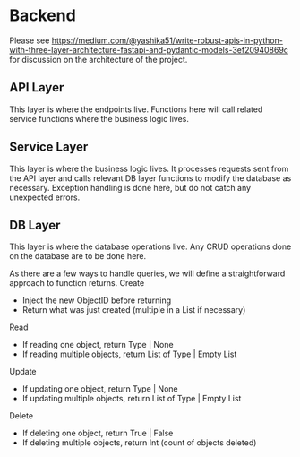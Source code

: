 # Backend

Please see https://medium.com/@yashika51/write-robust-apis-in-python-with-three-layer-architecture-fastapi-and-pydantic-models-3ef20940869c for discussion on the architecture of the project.

## API Layer
This layer is where the endpoints live. Functions here will call related service functions where the business logic lives.

## Service Layer
This layer is where the business logic lives. It processes requests sent from the API layer and calls relevant DB layer functions to modify the database as necessary. Exception handling is done here, but do not catch any unexpected errors.

## DB Layer
This layer is where the database operations live. Any CRUD operations done on the database are to be done here.

As there are a few ways to handle queries, we will define a straightforward approach to function returns.
Create
- Inject the new ObjectID before returning
- Return what was just created (multiple in a List if necessary)

Read
- If reading one object, return Type | None
- If reading multiple objects, return List of Type | Empty List

Update
- If updating one object, return Type | None
- If updating multiple objects, return List of Type | Empty List

Delete
- If deleting one object, return True | False
- If deleting multiple objects, return Int (count of objects deleted)